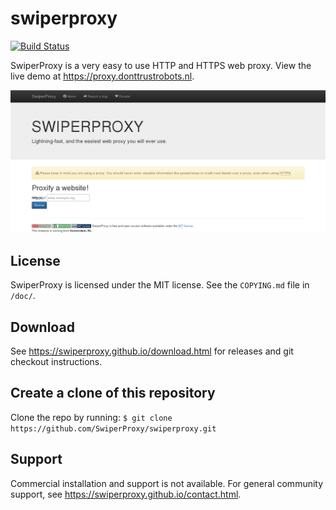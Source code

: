 swiperproxy
===========

[![Build Status](https://travis-ci.org/swiperproxy/swiperproxy.svg?branch=develop)](https://travis-ci.org/swiperproxy/swiperproxy)

SwiperProxy is a very easy to use HTTP and HTTPS web proxy. View the
live demo at <https://proxy.donttrustrobots.nl>.

![SwiperProxy Screenshot](doc/screenshot.png)

License
-------

SwiperProxy is licensed under the MIT license. See the `COPYING.md`
file in `/doc/`.

Download
--------

See <https://swiperproxy.github.io/download.html> for releases and git
checkout instructions.

Create a clone of this repository
---------------------------------

Clone the repo by running:
`$ git clone https://github.com/SwiperProxy/swiperproxy.git`

Support
-------

Commercial installation and support is not available. For general
community support, see <https://swiperproxy.github.io/contact.html>.
